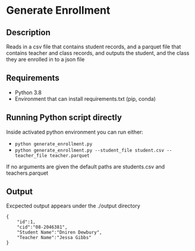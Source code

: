 # Generate Enrollment

## Description
Reads in a csv file that contains student records, and a parquet file that contains teacher and class records, and outputs the student, and the class they are enrolled in to a json file 

## Requirements 
- Python 3.8
- Environment that can install requirements.txt (pip, conda)

## Running Python script directly
Inside activated python environment you can run either:
- `python generate_enrollment.py`
- `python generate_enrollment.py --student_file student.csv --teacher_file teacher.parquet`

If no arguments are given the default paths are students.csv and teachers.parquet

## Output

Excpected output appears under the ./output directory

```
{
    "id":1,
    "cid":"08-2046381",
    "Student Name":"Dniren Dewbury",
    "Teacher Name":"Jessa Gibbs"
}
```
